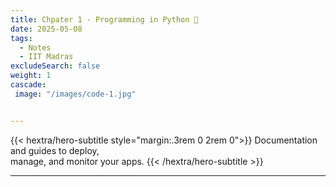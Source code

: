 ```yaml
---
title: Chpater 1 - Programming in Python 🐍
date: 2025-05-08
tags:
  - Notes 
  - IIT Madras
excludeSearch: false
weight: 1
cascade:
 image: "/images/code-1.jpg"


---
```


{{< hextra/hero-subtitle style="margin:.3rem 0 2rem 0">}}
  Documentation and guides to deploy,  
  manage, and monitor your apps.
{{< /hextra/hero-subtitle >}}

---
